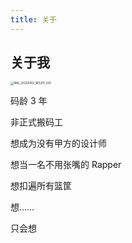 ```yaml
---
title: 关于
---
```


## 关于我
<img src="http://mydoc-pics.oss-cn-chengdu.aliyuncs.com/img/IMG_20230412_165201_325.jpg" alt="IMG_20230412_165201_325" style="zoom: 33%;" />

码龄 3 年

非正式搬码工

想成为没有甲方的设计师

想当一名不用张嘴的 Rapper

想扣遍所有篮筐

想……

只会想